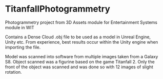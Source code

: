 # TitanfallPhotogrammetry
Photogrammetry project from 3D Assets module for Entertainment Systems module in WIT

Contains a Dense Cloud .obj file to be used as a model in Unreal Engine, Unity etc. 
From experience, best results occur within the Unity engine when importing the file.

Model was scanned into software from multiple images taken from a Galaxy S8. Object scanned was a figurine based on the game Titanfall 2.
Only the front of the object was scanned and was done so with 12 images of slight rotation.
